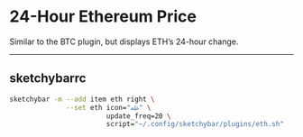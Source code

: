 # 24-Hour Ethereum Price

Similar to the BTC plugin, but displays ETH’s 24-hour change.

---

## sketchybarrc
```sh
sketchybar -m --add item eth right \
              --set eth icon="ﲹ" \
                        update_freq=20 \
                        script="~/.config/sketchybar/plugins/eth.sh"
